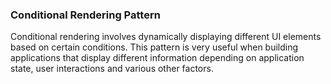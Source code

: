 ### Conditional Rendering Pattern

Conditional rendering involves dynamically displaying different UI elements based on certain conditions. This pattern is very useful when building applications that display different information depending on application state, user interactions and various other factors.
